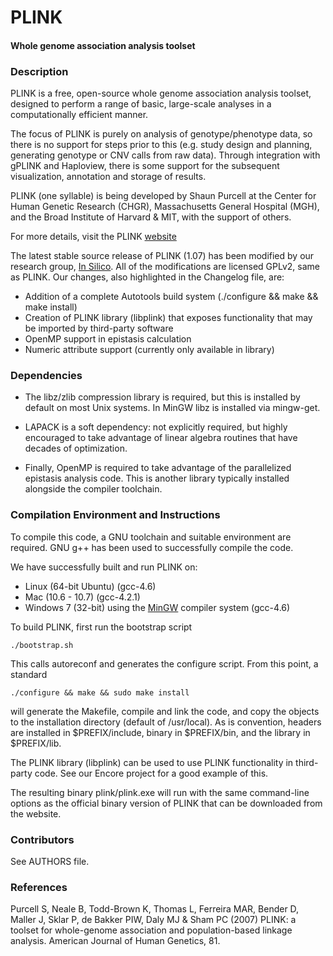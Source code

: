 PLINK
========

#### Whole genome association analysis toolset ####

### Description ###
PLINK is a free, open-source whole genome association analysis toolset,
designed to perform a range of basic, large-scale analyses in a
computationally efficient manner.

The focus of PLINK is purely on analysis of genotype/phenotype data, so there
is no support for steps prior to this (e.g. study design and planning,
generating genotype or CNV calls from raw data). Through integration with
gPLINK and Haploview, there is some support for the subsequent visualization,
annotation and storage of results.

PLINK (one syllable) is being developed by Shaun Purcell at the Center for
Human Genetic Research (CHGR), Massachusetts General Hospital (MGH), and the
Broad Institute of Harvard & MIT, with the support of others.

For more details, visit the PLINK
[website](http://pngu.mgh.harvard.edu/~purcell/plink/)

The latest stable source release of PLINK (1.07) has been modified by our 
research group, [In Silico](http://insilico.utulsa.edu).  All of the 
modifications are licensed GPLv2, same as PLINK.  Our changes,
also highlighted in the Changelog file, are:

* Addition of a complete Autotools build system (./configure && make &&
make install)
* Creation of PLINK library (libplink) that exposes functionality that
may be imported by third-party software
* OpenMP support in epistasis calculation
* Numeric attribute support (currently only available in library)

### Dependencies ###
* The libz/zlib compression library is required, but this is installed by default
on most Unix systems.  In MinGW libz is installed via mingw-get.

* LAPACK is a soft dependency:  not explicitly required, but highly encouraged
to take advantage of linear algebra routines that have decades of optimization.

* Finally, OpenMP is required to take advantage of the parallelized epistasis
analysis code.  This is another library typically installed alongside the 
compiler toolchain.

### Compilation Environment and Instructions ###
To compile this code, a GNU toolchain and suitable environment are required.
GNU g++ has been used to successfully compile the code.

We have successfully built and run PLINK on:
* Linux (64-bit Ubuntu) (gcc-4.6)
* Mac (10.6 - 10.7) (gcc-4.2.1)
* Windows 7 (32-bit) using the [MinGW](http://www.mingw.org) compiler system
  (gcc-4.6)

To build PLINK, first run the bootstrap script

    ./bootstrap.sh

This calls  autoreconf and generates the configure script.  From this point, a 
standard

    ./configure && make && sudo make install

will generate the Makefile, compile and link the code, and copy the objects to
the installation directory (default of /usr/local).  As is convention, headers
are installed in $PREFIX/include, binary in $PREFIX/bin, and the library in
$PREFIX/lib.

The PLINK library (libplink) can be used to use PLINK functionality in
third-party code.  See our Encore project for a good example of this.

The resulting binary plink/plink.exe will run with the same command-line
options as the official binary version of PLINK that can be downloaded from 
the website.

### Contributors ###
See AUTHORS file.

### References ###
Purcell S, Neale B, Todd-Brown K, Thomas L, Ferreira MAR, 
Bender D, Maller J, Sklar P, de Bakker PIW, Daly MJ & Sham PC (2007) 
PLINK: a toolset for whole-genome association and population-based 
linkage analysis. American Journal of Human Genetics, 81.

